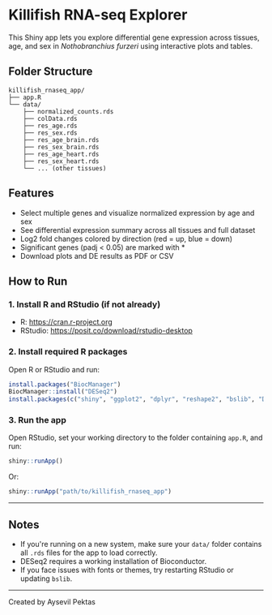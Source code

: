 
# Killifish RNA-seq Explorer

This Shiny app lets you explore differential gene expression across tissues, age, and sex in *Nothobranchius furzeri* using interactive plots and tables.

## Folder Structure

```
killifish_rnaseq_app/
├── app.R
└── data/
    ├── normalized_counts.rds
    ├── colData.rds
    ├── res_age.rds
    ├── res_sex.rds
    ├── res_age_brain.rds
    ├── res_sex_brain.rds
    ├── res_age_heart.rds
    ├── res_sex_heart.rds
    └── ... (other tissues)
```

## Features

- Select multiple genes and visualize normalized expression by age and sex
- See differential expression summary across all tissues and full dataset
- Log2 fold changes colored by direction (red = up, blue = down)
- Significant genes (padj < 0.05) are marked with *
- Download plots and DE results as PDF or CSV

## How to Run

### 1. Install R and RStudio (if not already)

- R: https://cran.r-project.org
- RStudio: https://posit.co/download/rstudio-desktop

### 2. Install required R packages

Open R or RStudio and run:

```r
install.packages("BiocManager")
BiocManager::install("DESeq2")
install.packages(c("shiny", "ggplot2", "dplyr", "reshape2", "bslib", "DT", "tibble", "RColorBrewer"))
```

### 3. Run the app

Open RStudio, set your working directory to the folder containing `app.R`, and run:

```r
shiny::runApp()
```

Or:

```r
shiny::runApp("path/to/killifish_rnaseq_app")
```

---

## Notes

- If you're running on a new system, make sure your `data/` folder contains all `.rds` files for the app to load correctly.
- DESeq2 requires a working installation of Bioconductor.
- If you face issues with fonts or themes, try restarting RStudio or updating `bslib`.

---

Created by Aysevil Pektas
